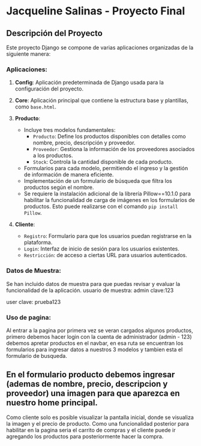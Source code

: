 # Jacqueline Salinas - Proyecto Final

## Descripción del Proyecto

Este proyecto Django se compone de varias aplicaciones organizadas de la siguiente manera:

### Aplicaciones:
1. **Config**: Aplicación predeterminada de Django usada para la configuración del proyecto.
2. **Core**: Aplicación principal que contiene la estructura base y plantillas, como `base.html`.
3. **Producto**:
    - Incluye tres modelos fundamentales:
        - `Producto`: Define los productos disponibles con detalles como nombre, precio, descripción y proveedor.
        - `Proveedor`: Gestiona la información de los proveedores asociados a los productos.
        - `Stock`: Controla la cantidad disponible de cada producto.
    - Formularios para cada modelo, permitiendo el ingreso y la gestión de información de manera eficiente.
    - Implementación de un formulario de búsqueda que filtra los productos según el nombre.
    - Se requiere la instalación adicional de la librería Pillow==10.1.0 para habilitar la funcionalidad de carga de imágenes en los formularios de productos. Esto puede realizarse con el comando `pip install Pillow`.
4. **Cliente**:

    - `Registro`: Formulario para que los usuarios puedan registrarse en la plataforma.
    - `Login`: Interfaz de inicio de sesión para los usuarios existentes.
    - `Restricción`: de acceso a ciertas URL para usuarios autenticados.

### Datos de Muestra:
Se han incluido datos de muestra para que puedas revisar y evaluar la funcionalidad de la aplicación.
usuario de muestra:
admin
clave:123 

user
clave: prueba123

### Uso de pagina:
Al entrar a la pagina por primera vez se veran cargados algunos productos, primero debemos hacer login con la cuenta de administrador (admin - 123) debemos apretar productos en el navbar, en esa ruta se encuentran los formularios para ingresar datos a nuestros 3 modelos y tambien esta el formulario de busqueda.

En el formulario producto debemos ingresar (ademas de nombre, precio, descripcion y proveedor) una imagen para que aparezca en nuestro home principal.
---
Como cliente solo es posible visualizar la pantalla inicial, donde se visualiza la imagen y el precio de producto. Como una funcionalidad posterior para habilitar en la pagina seria el carrito de compras y el cliente puede ir agregando los productos para posteriormente hacer la compra.

